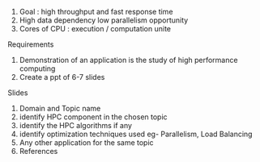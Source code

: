 
1. Goal : high throughput and fast response time
2. High data dependency low parallelism opportunity
3. Cores of CPU : execution / computation unite

Requirements
1. Demonstration of an application is the study of high performance computing
2.  Create a ppt of 6-7 slides

Slides 
1. Domain and Topic name
2. identify HPC component in the chosen topic
3. identify the HPC algorithms if any
4. identify optimization techniques used eg- Parallelism, Load Balancing
5. Any other application for the same topic
6. References

